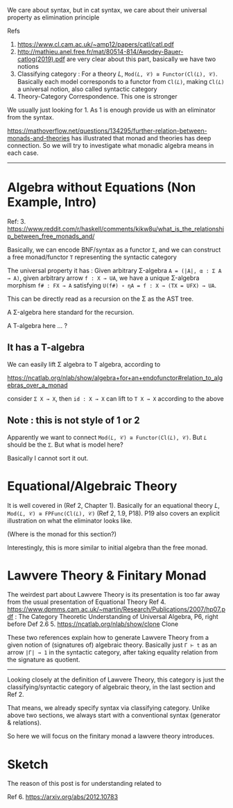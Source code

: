We care about syntax, but in cat syntax, we care about their universal property
as elimination principle

Refs
1. https://www.cl.cam.ac.uk/~amp12/papers/catl/catl.pdf
2. http://mathieu.anel.free.fr/mat/80514-814/Awodey-Bauer-catlog(2019).pdf
are very clear about this part, basically we have two notions
1. Classifying category : For a theory 𝐿, `Mod(𝐿, 𝒞) ≅ Functor(Cl(𝐿), 𝒞)`. Basically each model corresponds to a functor from `Cl(𝐿)`, making `Cl(𝐿)` a universal notion, also called syntactic category
2. Theory-Category Correspondence. This one is stronger

We usually just looking for 1. As 1 is enough provide us with an eliminator from the syntax. 

https://mathoverflow.net/questions/134295/further-relation-between-monads-and-theories
has illustrated that monad and theories has deep connection.
So we will try to investigate what monadic algebra means in each case.

***

# Algebra without Equations (Non Example, Intro)
Ref:
3. https://www.reddit.com/r/haskell/comments/kikw8u/what_is_the_relationship_between_free_monads_and/

Basically, we can encode BNF/syntax as a functor `Σ`, and we can construct a free monad/functor `T` representing the syntactic category 

The universal property it has : 
Given arbitrary Σ-algebra `A = (|A|, α : Σ A → A)`, given arbitrary arrow `f : X → UA`, we have a unique Σ-algebra morphism `f# : FX → A` satisfying `U(f#) ∘ ηA = f : X → (TX = UFX) → UA`.

This can be directly read as a recursion on the Σ as the AST tree.

A Σ-algebra here standard for the recursion.

A T-algebra here ... ?

## It has a T-algebra

We can easily lift Σ algebra to T algebra, according to

https://ncatlab.org/nlab/show/algebra+for+an+endofunctor#relation_to_algebras_over_a_monad

consider `Σ X → X`, then `id : X → X` can lift to `T X → X` according to the above

## Note : this is not style of 1 or 2

Apparently we want to connect `Mod(𝐿, 𝒞) ≅ Functor(Cl(𝐿), 𝒞)`. But `𝐿` should be the  `Σ`. But what is model here? 

Basically I cannot sort it out.

# Equational/Algebraic Theory
It is well covered in (Ref 2, Chapter 1).
Basically for an equational theory 𝐿, `Mod(𝐿, 𝒞) ≅ FPFunc(Cl(𝐿), 𝒞)` (Ref 2, 1.9, P18). P19 also covers an explicit illustration on what the eliminator looks like.

(Where is the monad for this section?)

Interestingly, this is more similar to initial algebra than the free monad. 

# Lawvere Theory & Finitary Monad
The weirdest part about Lawvere Theory is its presentation is too far away from the usual presentation of Equational Theory
Ref
4. https://www.dpmms.cam.ac.uk/~martin/Research/Publications/2007/hp07.pdf : The Category Theoretic Understanding of Universal Algebra, P6, right before Def 2.6
5. https://ncatlab.org/nlab/show/clone  Clone

These two references explain how to generate Lawvere Theory from a given notion of (signatures of) algebraic theory. Basically just `Γ ⊢ t` as an arrow `|Γ| → 1` in the syntactic category, after taking equality relation from the signature as quotient.

***

Looking closely at the definition of Lawvere Theory, this category is just the classifying/syntactic category of algebraic theory, in the last section and Ref 2.

That means, we already specify syntax via classifying category. Unlike above two sections, we always start with a conventional syntax (generator & relations).

So here we will focus on the finitary monad a lawvere theory introduces.


# Sketch

The reason of this post is for understanding related to

Ref
6. https://arxiv.org/abs/2012.10783


